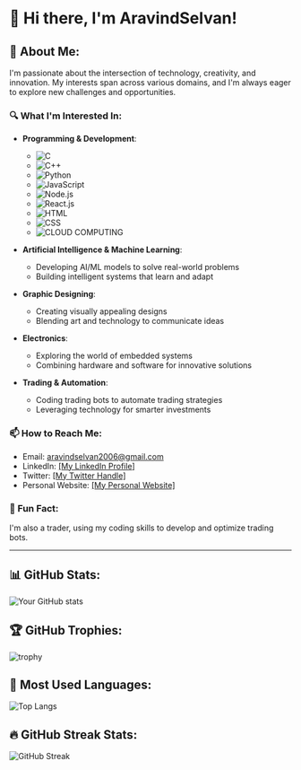 # 👋 Hi there, I'm AravindSelvan!

## 🚀 About Me:
I'm passionate about the intersection of technology, creativity, and innovation. My interests span across various domains, and I'm always eager to explore new challenges and opportunities.

### 🔍 What I'm Interested In:

- **Programming & Development**:
  - ![C](https://img.shields.io/badge/-C-333?style=plastic&logo=c)
  - ![C++](https://img.shields.io/badge/-C++-333?style=plastic&logo=cplusplus)
  - ![Python](https://img.shields.io/badge/-Python-333?style=plastic&logo=python)
  - ![JavaScript](https://img.shields.io/badge/-JavaScript-333?style=plastic&logo=javascript)
  - ![Node.js](https://img.shields.io/badge/-Node.js-333?style=plastic&logo=nodedotjs)
  - ![React.js](https://img.shields.io/badge/-React.js-333?style=plastic&logo=react)
  - ![HTML](https://img.shields.io/badge/-HTML-333?style=plastic&logo=html5)
  - ![CSS](https://img.shields.io/badge/-CSS-333?style=plastic&logo=css3)
  - ![CLOUD COMPUTING](https://img.shields.io/badge/-CLOUD%20COMPUTING-333?style=plastic&logo=GOOGLECLOUD)

- **Artificial Intelligence & Machine Learning**:
  - Developing AI/ML models to solve real-world problems
  - Building intelligent systems that learn and adapt

- **Graphic Designing**:
  - Creating visually appealing designs
  - Blending art and technology to communicate ideas

- **Electronics**:
  - Exploring the world of embedded systems
  - Combining hardware and software for innovative solutions

- **Trading & Automation**:
  - Coding trading bots to automate trading strategies
  - Leveraging technology for smarter investments

### 📫 How to Reach Me:
- Email: aravindselvan2006@gmail.com
- LinkedIn: [[My LinkedIn Profile]](https://www.linkedin.com/in/aravindselvan-c-a60992278/)
- Twitter: [[My Twitter Handle]](https://x.com/Aravindfx369)
- Personal Website: [[My Personal Website]](http://scoopthemes.com/templates/Coming-Soon/)

### 🌟 Fun Fact:
I'm also a trader, using my coding skills to develop and optimize trading bots.

---

## 📊 GitHub Stats:
![Your GitHub stats](https://github-readme-stats.vercel.app/api?username=AravindS2006&show_icons=true&theme=cobalt)

## 🏆 GitHub Trophies:
![trophy](https://github-profile-trophy.vercel.app/?username=AravindS2006&theme=onedark)

## 🎨 Most Used Languages:
![Top Langs](https://github-readme-stats.vercel.app/api/top-langs/?username=AravindS2006&layout=compact&theme=cobalt)

## 🔥 GitHub Streak Stats:
![GitHub Streak](https://github-readme-streak-stats.herokuapp.com/?user=AravindS2006&theme=dark)


<!---
# Hi there, I'm AravindSelvan 👋

### 👀 I'm interested in Artificial Intelligence, Machine Learning, Programming in Python, Graphic Designing.
### 🌱 I'm currently learning Bachelor of Engineering.
### 💬 Ask me about any tech-based project ideas.
### 📫 How to reach me: aravindselvan2006@gmail.com

## 🚀 Skills & Tools:
- ![Python](https://img.shields.io/badge/-Python-333?style=flat&logo=python)
- ![C++](https://img.shields.io/badge/-C++-333?style=flat&logo=cplusplus)
- ![HTML](https://img.shields.io/badge/-HTML-333?style=flat&logo=html5)
- ![CSS](https://img.shields.io/badge/-CSS-333?style=flat&logo=css3)
- ![JavaScript](https://img.shields.io/badge/-JavaScript-333?style=flat&logo=javascript)
- ![Git](https://img.shields.io/badge/-Git-333?style=flat&logo=git)

## 📊 GitHub Stats:
![Your GitHub stats](https://github-readme-stats.vercel.app/api?username=AravindS2006&show_icons=true&theme=dark)

## 🏆 GitHub Trophies:
![trophy](https://github-profile-trophy.vercel.app/?username=AravindS2006&theme=onedark)
--->

<!---
AravindS2006/AravindS2006 is a ✨ special ✨ repository because its `README.md` (this file) appears on your GitHub profile.
You can click the Preview link to take a look at your changes.
--->
